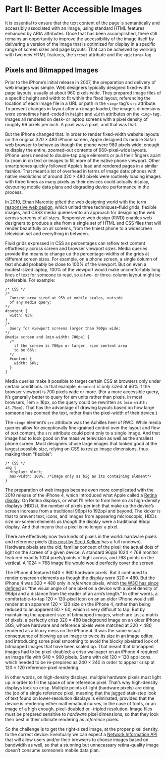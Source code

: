 # Part II: Better Accessible Images

It is essential to ensure that the text content of the page is semantically and accessibly associated with an image, using standard HTML features enhanced by ARIA attributes. Once that has been accomplished, there still remains an opportunity to improve the accessibility of the image itself by delivering a version of the image that is optimized for display in a specific range of screen sizes and page layouts. That can be achieved by working with two new HTML features, the `srcset` attribute and the `<picture>` tag.

## Pixels and Bitmapped Images

Prior to the iPhone’s initial release in 2007, the preparation and delivery of web images was simple. Web designers typically designed fixed-width page layouts, usually at about 960 pixels wide. They prepared image files of a specific height and width to fit within the fixed layout, referencing the location of each image file in a URL or path in the `<img>` tag’s `src` attribute. To prevent changes in layout after an image loaded, the image’s dimensions were sometimes hard-coded in `height` and `width` attributes on the `<img>` tag. Images all rendered on desk- or laptop screens with a pixel density of roughly 96 pixels per inch. A pixel was a pixel, and that was that.

But the iPhone changed that. In order to render fixed-width website layouts on the original 320 × 480 iPhone screen, Apple designed its mobile Safari web browser to behave as though the phone were 980 pixels wide: enough to display the entire, zoomed-out contents of 960-pixel-wide layouts. iPhone users needed to double-tap page elements or pull their fingers apart to zoom in on text or images to fill more of the native phone viewport. Other smartphones quickly followed Apple’s lead and rendered pages in a similar fashion. That meant a lot of overhead in terms of image data: phones with native resolutions of around 320 × 480 pixels were routinely loading images with three times as many pixels as their devices could actually display, devouring mobile data plans and degrading device performance in the process.

In 2010, Ethan Marcotte gifted the web designing world with the term [responsive web design](http://alistapart.com/article/responsive-web-design), which united three techniques–fluid grids, flexible images, and CSS3 media queries–into an approach for designing the web across screens of all sizes. Responsive web design (RWD) enables web designers to produce a site from a single set of HTML and CSS files that will render beautifully on all screens, from the tiniest phone to a widescreen television set and everything in between.

Fluid grids expressed in CSS as percentages can reflow text content effortlessly across screen and browser viewport sizes. Media queries provide the means to change up the percentage-widths of the grids at different screen sizes. For example, on a phone screen, a single column of text should probably be close to 100% of the viewport. But on even a modest-sized laptop, 100% of the viewport would make uncomfortably long lines of text for someone to read, so a two- or three-column layout might be preferable. For example:

    /* CSS */
    /*
      Content area sized at 95% at mobile scales, outside
      of any media query:
    */
    #content {
      width: 95%;
    }
    /*
      Query for viewport screens larger than 700px wide:
    */
    @media screen and (min-width: 700px) {
      /*
        if the screen is 700px or larger, size content area
        to be 66%:
      */
      #content {
        width: 66%;
      }
    }

Media queries make it possible to target certain CSS at browsers only under certain conditions. In that example, `#content` is only sized at 66% if the browser viewport is 700 pixels wide or more. (For a more accessible query, it’s generally better to query for em units rather than pixels. In most browsers, 1em = 16px, so the query could be rewritten as `(min-width: 43.75em)`. That has the advantage of drawing layouts based on how large someone has zoomed the text, rather than the pixel-width of their device.)

The `<img>` element’s `src` attribute was the Achilles heel of RWD. While media queries allow for exceptionally fine-grained control over the layout and flow of text content, the `src` attribute could point only to a single image. And that image had to look good on the massive television as well as the smallest phone screen. Most designers chose large images that looked good at the largest possible size, relying on CSS to resize image dimensions, thus making them “flexible”:

    /* CSS */
    img {
      display: block;
      max-width: 100%; /*Image only as big as its containing element*/
    }

The preparation of web images became even more complicated with the 2010 release of the iPhone 4, which introduced what Apple called a [Retina display](https://support.apple.com/en-us/HT202471). On Retina displays, or what I’ll refer to from here on as high-density displays (HDDs), the number of pixels per inch that make up the device’s screen increase from a traditional 96ppi to 192ppi and beyond. The kicker is that to prevent text, icons, and images from appearing microscopic, HDDs size on-screen elements *as though* the display were a traditional 96dpi display. And that means that a pixel is no longer a pixel.

There are effectively now two kinds of pixels in the world: hardware pixels and reference pixels ([this post by Scott Kellum](http://alistapart.com/article/a-pixel-identity-crisis) has a full rundown). Hardware pixels are the old, familiar concept of the pixel: the actual dots of light on the screen of a given device. A standard 96ppi 1024 × 768 monitor featured exactly 1024 pixels/points of light across, and 768 points on the vertical. A 1024 × 768 image file would would perfectly cover the screen.

The iPhone 4 featured 640 × 960 hardware pixels. But it continued to render onscreen elements as though the display were 320 × 480. But the iPhone 4 was 320 × 480 only in *reference* pixels, which  [the W3C has since defined](http://www.w3.org/TR/css-values/#reference-pixel) as “the visual angle of one pixel on a device with a pixel density of 96dpi and a distance from the reader of an arm’s length.” In other words, a comfortable-to-tap 120 × 120-pixel icon on an an older iPhone would still render at an apparent 120 × 120 size on the iPhone 4, rather than being reduced to an apparent 60 × 60, which is very difficult to tap. But by maintaining the apparent size of bitmapped images, which are just a matrix of pixels, a perfectly crisp 320 × 480 background image on an older iPhone 3GS, whose hardware and reference pixels were matched at 320 × 480, rendered as a blurry mess on the iPhone 4. It was the same visual consequence of blowing up an image to twice its size in an image editor, and introducing some pixel smoothing to avoid the blocky pixelated look of bitmapped images that have been scaled up. That meant that bitmapped images had to be pixel-doubled: a crisp wallpaper on an iPhone 4 required an image file with 640 × 960 pixels. Same with old 120 × 120 app icons, which needed to be re-prepared as 240 × 240 in order to appear crisp at 120 × 120 reference-pixel rendering.

In other words, on high-density displays, multiple hardware pixels must light up in order to fill the space of one reference pixel. That’s why high-density displays look so crisp. Multiple points of light (hardware pixels) are doing the job of a single reference pixel, meaning that the jagged stair-step look of text found on lower-resolution displays is eliminated, provided that the device is rendering either mathematical curves, in the case of fonts, or an image of a high enough, pixel-doubled or -tripled resolution. Image files must be prepared sensitive to *hardware* pixel dimensions, so that they look their best in their ultimate rendering as *reference* pixels.

So the challenge is to get the right-sized image, at the proper pixel density, to the correct device. Eventually we can expect a [Network Information API](https://w3c.github.io/netinfo/) that will allow users and/or their browsers to choose images based on bandwidth as well, so that a stunning but unnecessary retina-quality image doesn’t consume someone’s mobile data plan.
